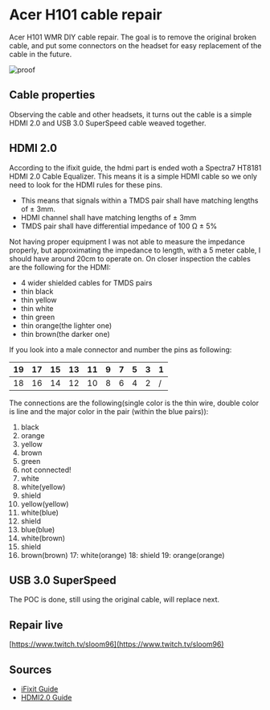 # Acer H101 cable repair
Acer H101 WMR DIY cable repair. The goal is to remove the original broken cable, and put some connectors on the headset for easy replacement of the cable in the future.

![proof](https://raw.githubusercontent.com/Levente96/AcerH101cablerepair/blob/main/IMG_20210410_191918.jpg "Working")

## Cable properties
Observing the cable and other headsets, it turns out the cable is a simple HDMI 2.0 and USB 3.0 SuperSpeed cable weaved together.

## HDMI 2.0
According to the ifixit guide, the hdmi part is ended woth a Spectra7 HT8181 HDMI 2.0 Cable Equalizer. This means it is a simple HDMI cable so we only need to look for the HDMI rules for these pins.
* This means that signals within a TMDS pair shall have matching lengths of ± 3mm.
* HDMI channel shall have matching lengths of ± 3mm
* TMDS pair shall have differential impedance of 100 Ω ± 5%

Not having proper equipment I was not able to measure the impedance properly, but approximating the impedance to length, with a 5 meter cable, I should have around 20cm to operate on.
On closer inspection the cables are the following for the HDMI:
* 4 wider shielded cables for TMDS pairs
* thin black
* thin yellow
* thin white
* thin green
* thin orange(the lighter one)
* thin brown(the darker one)

If you look into a male connector and number the pins as following:

| 19 | 17 | 15 | 13 | 11 | 9 | 7 | 5 | 3 | 1 |
|----|----|----|----|----|---|---|---|---|---|
| 18 | 16 | 14 | 12 | 10 | 8 | 6 | 4 | 2 | / |

The connections are the following(single color is the thin wire, double color is line and the major color in the pair (within the blue pairs)):
1. black
2. orange
3. yellow
4. brown
5. green
6. not connected!
7. white
8. white(yellow)
9. shield
10. yellow(yellow)
11. white(blue)
12. shield
13. blue(blue)
14. white(brown)
15. shield
16. brown(brown)
17: white(orange)
18: shield
19: orange(orange)

## USB 3.0 SuperSpeed
The POC is done, still using the original cable, will replace next.

## Repair live
[https://www.twitch.tv/sloom96](https://www.twitch.tv/sloom96)

## Sources
* [iFixit Guide](https://www.ifixit.com/Teardown/Acer+Windows+Mixed+Reality+Headset+Developer+Edition+Teardown/96581)
* [HDMI2.0 Guide](https://ez.analog.com/video/w/documents/687/hdmi-layout-guideline)
